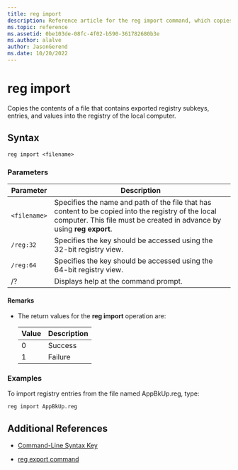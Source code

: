 ```yaml
---
title: reg import
description: Reference article for the reg import command, which copies the contents of a file that contains exported registry subkeys, entries, and values into the registry of the local computer.
ms.topic: reference
ms.assetid: 0be103de-08fc-4f02-b590-361782680b3e
ms.author: alalve
author: JasonGerend
ms.date: 10/20/2022
---
```


# reg import

Copies the contents of a file that contains exported registry subkeys, entries, and values into the registry of the local computer.

## Syntax

```
reg import <filename>
```

### Parameters

| Parameter | Description |
|--|--|
| `<filename>` | Specifies the name and path of the file that has content to be copied into the registry of the local computer. This file must be created in advance by using **reg export**. |
|`/reg:32`|Specifies the key should be accessed using the 32-bit registry view.|
|`/reg:64`|Specifies the key should be accessed using the 64-bit registry view.|
| /? | Displays help at the command prompt. |

#### Remarks

- The return values for the **reg import** operation are:

    | Value | Description |
    |--|--|
    | 0 | Success |
    | 1 | Failure |

### Examples

To import registry entries from the file named AppBkUp.reg, type:

```
reg import AppBkUp.reg
```

## Additional References

- [Command-Line Syntax Key](command-line-syntax-key.md)

- [reg export command](reg-export.md)
